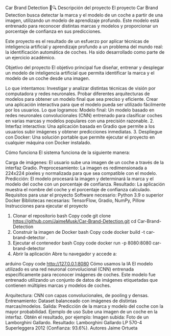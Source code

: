 Car Brand Detection 🚗🔍
Descripción del proyecto
El proyecto Car Brand Detection busca detectar la marca y el modelo de un coche a partir de una imagen, utilizando un modelo de aprendizaje profundo. Este modelo está entrenado para reconocer distintas marcas y modelos y proporcionar un porcentaje de confianza en sus predicciones.

Este proyecto es el resultado de un esfuerzo por aplicar técnicas de inteligencia artificial y aprendizaje profundo a un problema del mundo real: la identificación automática de coches. Ha sido desarrollado como parte de un ejercicio académico.

Objetivo del proyecto
El objetivo principal fue diseñar, entrenar y desplegar un modelo de inteligencia artificial que permita identificar la marca y el modelo de un coche desde una imagen.

Lo que intentamos:
Investigar y analizar distintas técnicas de visión por computadora y redes neuronales.
Probar diferentes arquitecturas de modelos para obtener un modelo final que sea preciso y eficiente.
Crear una aplicación interactiva para que el modelo pueda ser utilizado fácilmente por los usuarios.
Lo que logramos:
Modelo final: Un modelo basado en redes neuronales convolucionales (CNN) entrenado para clasificar coches en
varias marcas y modelos populares con una precisión razonable. 2. Interfaz interactiva: Una aplicación basada en Gradio que permite a los usuarios subir imágenes y obtener predicciones inmediatas. 3. Despliegue con Docker: Una solución portable que permite ejecutar el proyecto en cualquier máquina con Docker instalado.

Cómo funciona
El sistema funciona de la siguiente manera:

Carga de imágenes: El usuario sube una imagen de un coche a través de la interfaz Gradio.
Preprocesamiento: La imagen es redimensionada a 224x224 píxeles y normalizada para que sea compatible con el modelo.
Predicción: El modelo procesará la imagen y determinará la marca y el modelo del coche con un porcentaje de confianza.
Resultado: La aplicación muestra el nombre del coche y el porcentaje de confianza calculado.
Requisitos para usar el proyecto
Software necesario:
Python 3.9 o superior
Docker
Bibliotecas necesarias: TensorFlow, Gradio, NumPy, Pillow
Instrucciones para ejecutar el proyecto
1. Clonar el repositorio
bash
Copy code
git clone https://github.com/JaimeMusk/Car-Brand-Detection.git
cd Car-Brand-Detection
2. Construir la imagen de Docker
bash
Copy code
docker build -t car-brand-detector .
3. Ejecutar el contenedor
bash
Copy code
docker run -p 8080:8080 car-brand-detector
4. Abrir la aplicación
Abre tu navegador y accede a:

arduino
Copy code
http://127.0.0.1:8080
Cómo usamos la IA
El modelo utilizado es una red neuronal convolucional (CNN) entrenada específicamente para reconocer imágenes de coches. Este modelo fue entrenado utilizando un conjunto de datos de imágenes etiquetadas que contienen múltiples marcas y modelos de coches.

Arquitectura: CNN con capas convolucionales, de pooling y densas.
Entrenamiento: Dataset balanceado con imágenes de distintas marcas/modelos.
Salida: Predicción de la marca y modelo del coche con la mayor probabilidad.
Ejemplo de uso
Sube una imagen de un coche en la interfaz.
Obtén el resultado, por ejemplo:
Imagen subida: Foto de un Lamborghini Gallardo.
Resultado: Lamborghini Gallardo LP 570-4 Superleggera 2012 (Confianza: 93.6%).
Autores
Jaime Ortueta
